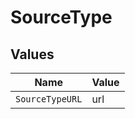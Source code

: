 # SourceType


## Values

| Name            | Value           |
| --------------- | --------------- |
| `SourceTypeURL` | url             |